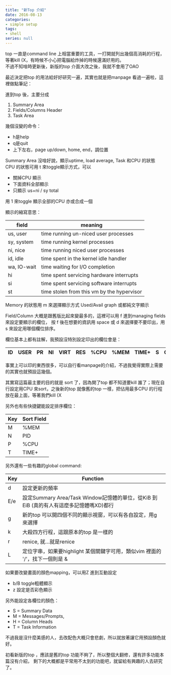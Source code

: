 ```yaml
---
title: "新Top 介紹"
date: 2016-08-13
categories:
- simple setup
tags:
- shell
series: null
---
```


top 一直是command line 上相當重要的工具，一打開就列出幾個高消耗的行程，等著kill (X，有時候不小心把電腦給炸掉的時候還滿好用的。  
不過不知啥時更新後，新版的top 介面大改之後，我就不會用了OAO  
<!--more-->

最近決定把top 的用法給好好研究一遍，其實也就是把manpage 看過一遍啦，這裡做點筆記：  

進到top 後，主要分成
1. Summary Area
2. Fields/Columns Header
3. Task Area  

幾個沒變的命令：
* h是help
* q是quit
* 上下左右，page up/down, home, end，調位置  

Summary Area 沒啥好說，顯示uptime, load average, Task 和CPU 的狀態  
CPU 的狀態可用 t 來toggle顯示方式，可以

* 關掉CPU 顯示
* 下面資料全部顯示
* 只顯示 us+ni / sy total  

用 1 來toggle 顯示全部的CPU 亦或合成一個  

顯示的縮寫意思：  

| field | meaning  |
|-------|--------------|
| us, user | time running un-niced user processes |
| sy, system | time running kernel processes |
| ni, nice | time running niced user processes |
| id, idle | time spent in the kernel idle handler |
| wa, IO-wait | time waiting for I/O completion |
| hi | time spent servicing hardware interrupts |
| si | time spent servicing software interrupts |
| st | time stolen from this vm by the hypervisor |

Memory 的狀態用 m 來選擇顯示方式 Used/Avail graph 或都純文字顯示    

Field/Column 大概是跟舊版比起來變最多的，這裡可以用 f 進到managing fields來設定要顯示的欄位，
按 f 後在想要的資訊用 space 或 d 來選擇要不要印出，用s 來設定用哪個欄位排序。  

欄位基本上都有註解，我預設沒特別設定印出的欄位會是：  

| ID | USER | PR | NI | VIRT | RES | %CPU | %MEM | TIME+ | S | COMMAND |
|----|------|----|----|------|-----|------|------|-------|---|---------|

事實上可以印的東西很多，可以自行看manpage的介紹，不過我覺得實際上需要的其實也就預設這幾個。  

其實寫這篇最主要的目的就是 sort 了，因為開了top 都不知道要kill 誰了；現在自行設定用CPU 來sort，之後新的top 就像舊的top 一樣，把佔用最多CPU 的行程放在最上面，等著我們kill (X  

另外也有些快捷鍵能設定排序欄位：  

| Key | Sort Field |
|------|--------------|
| M | %MEM |
| N | PID |
| P | %CPU |
| T | TIME+ |

另外還有一些有趣的global command:  

| Key | Function |
|------|-------------|
| d | 設定更新的頻率  |
| E/e | 設定Summary Area/Task Window記憶體的單位，從KiB 到EiB (真的有人有這麼多記憶體嗎XD)都行  |
| g | 新的top 可以開四個不同的顯示視窗，可以有各自設定，用g 來選擇  |
| k | 大殺四方行程，這跟原本的top 是一樣的  |
| r | renice, 就…就是renice  |
| L | 定位字串，如果要highlight 某個關鍵字可用，類似vim 裡面的 '/'，找下一個則是 &  |

如果要改變畫面的顏色mapping，可以用Z 進到互動設定  
* b/B toggle粗體顯示
* z 設定是否彩色顯示

另外能設定各欄位的顏色：  
* S = Summary Data
* M = Messages/Prompts,  
* H = Column Heads
* T = Task Information  

不過我是沒什麼美感的人，去改配色大概只會悲劇，所以就放著讓它用預設顏色就好。  

初看新版的top ，應該是舊的top 功能不夠了，所以整個大翻修，還有許多功能本篇沒有介紹，
剩下的大概都是平常用不太到的功能吧，就留給有興趣的人去研究了。 